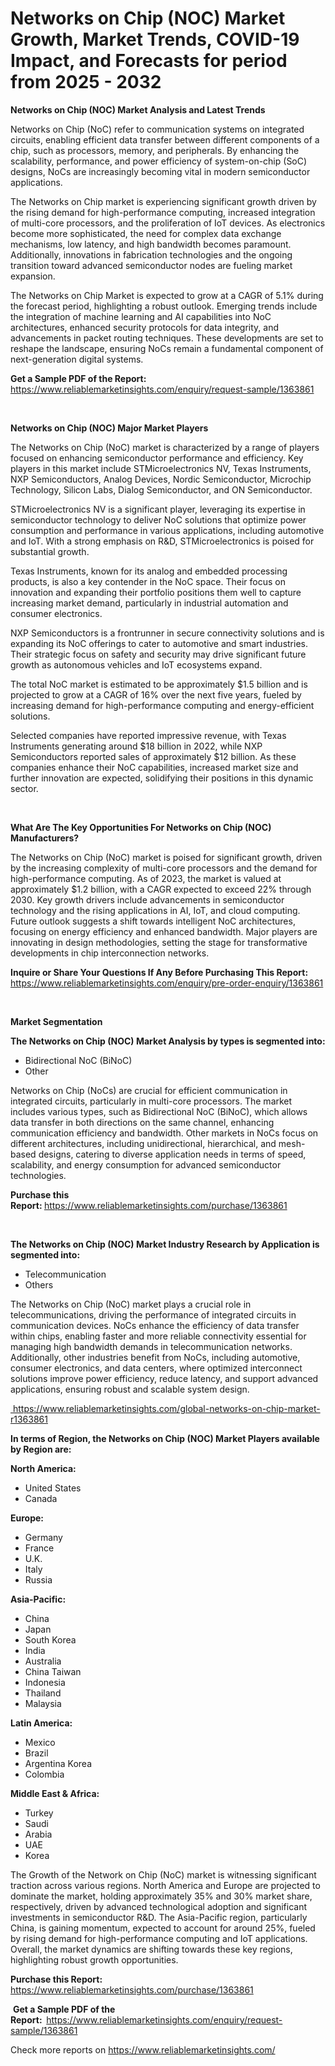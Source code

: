 <p><h1>Networks on Chip (NOC) Market Growth, Market Trends, COVID-19 Impact, and Forecasts for period from 2025 - 2032</h1></p><p><strong>Networks on Chip (NOC) Market Analysis and Latest Trends</strong></p>
<p><p>Networks on Chip (NoC) refer to communication systems on integrated circuits, enabling efficient data transfer between different components of a chip, such as processors, memory, and peripherals. By enhancing the scalability, performance, and power efficiency of system-on-chip (SoC) designs, NoCs are increasingly becoming vital in modern semiconductor applications.</p><p>The Networks on Chip market is experiencing significant growth driven by the rising demand for high-performance computing, increased integration of multi-core processors, and the proliferation of IoT devices. As electronics become more sophisticated, the need for complex data exchange mechanisms, low latency, and high bandwidth becomes paramount. Additionally, innovations in fabrication technologies and the ongoing transition toward advanced semiconductor nodes are fueling market expansion.</p><p>The Networks on Chip Market is expected to grow at a CAGR of 5.1% during the forecast period, highlighting a robust outlook. Emerging trends include the integration of machine learning and AI capabilities into NoC architectures, enhanced security protocols for data integrity, and advancements in packet routing techniques. These developments are set to reshape the landscape, ensuring NoCs remain a fundamental component of next-generation digital systems.</p></p>
<p><strong>Get a Sample PDF of the Report:&nbsp;</strong> <a href="https://www.reliablemarketinsights.com/enquiry/request-sample/1363861?utm_campaign=2207&utm_medium=2&utm_source=Github&utm_content=ia&utm_term=07042025&utm_id=networks-on-chip-noc">https://www.reliablemarketinsights.com/enquiry/request-sample/1363861</a></p>
<p>&nbsp;</p>
<p><strong>Networks on Chip (NOC) Major Market Players</strong></p>
<p><p>The Networks on Chip (NoC) market is characterized by a range of players focused on enhancing semiconductor performance and efficiency. Key players in this market include STMicroelectronics NV, Texas Instruments, NXP Semiconductors, Analog Devices, Nordic Semiconductor, Microchip Technology, Silicon Labs, Dialog Semiconductor, and ON Semiconductor. </p><p>STMicroelectronics NV is a significant player, leveraging its expertise in semiconductor technology to deliver NoC solutions that optimize power consumption and performance in various applications, including automotive and IoT. With a strong emphasis on R&D, STMicroelectronics is poised for substantial growth.</p><p>Texas Instruments, known for its analog and embedded processing products, is also a key contender in the NoC space. Their focus on innovation and expanding their portfolio positions them well to capture increasing market demand, particularly in industrial automation and consumer electronics.</p><p>NXP Semiconductors is a frontrunner in secure connectivity solutions and is expanding its NoC offerings to cater to automotive and smart industries. Their strategic focus on safety and security may drive significant future growth as autonomous vehicles and IoT ecosystems expand.</p><p>The total NoC market is estimated to be approximately $1.5 billion and is projected to grow at a CAGR of 16% over the next five years, fueled by increasing demand for high-performance computing and energy-efficient solutions.</p><p>Selected companies have reported impressive revenue, with Texas Instruments generating around $18 billion in 2022, while NXP Semiconductors reported sales of approximately $12 billion. As these companies enhance their NoC capabilities, increased market size and further innovation are expected, solidifying their positions in this dynamic sector.</p></p>
<p>&nbsp;</p>
<p><strong>What Are The Key Opportunities For Networks on Chip (NOC) Manufacturers?</strong></p>
<p><p>The Networks on Chip (NoC) market is poised for significant growth, driven by the increasing complexity of multi-core processors and the demand for high-performance computing. As of 2023, the market is valued at approximately $1.2 billion, with a CAGR expected to exceed 22% through 2030. Key growth drivers include advancements in semiconductor technology and the rising applications in AI, IoT, and cloud computing. Future outlook suggests a shift towards intelligent NoC architectures, focusing on energy efficiency and enhanced bandwidth. Major players are innovating in design methodologies, setting the stage for transformative developments in chip interconnection networks.</p></p>
<p><strong>Inquire or Share Your Questions If Any Before Purchasing This Report:</strong> <a href="https://www.reliablemarketinsights.com/enquiry/pre-order-enquiry/1363861?utm_campaign=2207&utm_medium=2&utm_source=Github&utm_content=ia&utm_term=07042025&utm_id=networks-on-chip-noc">https://www.reliablemarketinsights.com/enquiry/pre-order-enquiry/1363861</a></p>
<p>&nbsp;</p>
<p><strong>Market Segmentation</strong></p>
<p><strong>The Networks on Chip (NOC) Market Analysis by types is segmented into:</strong></p>
<p><ul><li>Bidirectional NoC (BiNoC)</li><li>Other</li></ul></p>
<p><p>Networks on Chip (NoCs) are crucial for efficient communication in integrated circuits, particularly in multi-core processors. The market includes various types, such as Bidirectional NoC (BiNoC), which allows data transfer in both directions on the same channel, enhancing communication efficiency and bandwidth. Other markets in NoCs focus on different architectures, including unidirectional, hierarchical, and mesh-based designs, catering to diverse application needs in terms of speed, scalability, and energy consumption for advanced semiconductor technologies.</p></p>
<p><strong>Purchase this Report:&nbsp;</strong><a href="https://www.reliablemarketinsights.com/purchase/1363861?utm_campaign=2207&utm_medium=2&utm_source=Github&utm_content=ia&utm_term=07042025&utm_id=networks-on-chip-noc">https://www.reliablemarketinsights.com/purchase/1363861</a></p>
<p>&nbsp;</p>
<p><strong>The Networks on Chip (NOC) Market Industry Research by Application is segmented into:</strong></p>
<p><ul><li>Telecommunication</li><li>Others</li></ul></p>
<p><p>The Networks on Chip (NoC) market plays a crucial role in telecommunications, driving the performance of integrated circuits in communication devices. NoCs enhance the efficiency of data transfer within chips, enabling faster and more reliable connectivity essential for managing high bandwidth demands in telecommunication networks. Additionally, other industries benefit from NoCs, including automotive, consumer electronics, and data centers, where optimized interconnect solutions improve power efficiency, reduce latency, and support advanced applications, ensuring robust and scalable system design.</p></p>
<p><a href="https://www.reliablemarketinsights.com/global-networks-on-chip-market-r1363861?utm_campaign=2207&utm_medium=2&utm_source=Github&utm_content=ia&utm_term=07042025&utm_id=networks-on-chip-noc">&nbsp;https://www.reliablemarketinsights.com/global-networks-on-chip-market-r1363861</a></p>
<p><strong>In terms of Region, the Networks on Chip (NOC) Market Players available by Region are:</strong></p>
<p>
    <p> <strong> North America: </strong>
        <ul>
            <li>United States</li>
            <li>Canada</li>
        </ul>
        </p> 
    <p> <strong> Europe: </strong>
        <ul>
            <li>Germany</li>
            <li>France</li>
            <li>U.K.</li>
            <li>Italy</li>
            <li>Russia</li>
        </ul>
        </p> 
    <p> <strong> Asia-Pacific: </strong>
        <ul>
            <li>China</li>
            <li>Japan</li>
            <li>South Korea</li>
            <li>India</li>
            <li>Australia</li>
            <li>China Taiwan</li>
            <li>Indonesia</li>
            <li>Thailand</li>
            <li>Malaysia</li>
        </ul>
        </p> 
    <p> <strong> Latin America: </strong>
        <ul>
            <li>Mexico</li>
            <li>Brazil</li>
            <li>Argentina Korea</li>
            <li>Colombia</li>
        </ul>
        </p> 
    <p> <strong> Middle East & Africa: </strong>
        <ul>
            <li>Turkey</li>
            <li>Saudi</li>
            <li>Arabia</li>
            <li>UAE</li>
            <li>Korea</li>
        </ul>
    </p>
    </p>
<p><p>The Growth of the Network on Chip (NoC) market is witnessing significant traction across various regions. North America and Europe are projected to dominate the market, holding approximately 35% and 30% market share, respectively, driven by advanced technological adoption and significant investments in semiconductor R&D. The Asia-Pacific region, particularly China, is gaining momentum, expected to account for around 25%, fueled by rising demand for high-performance computing and IoT applications. Overall, the market dynamics are shifting towards these key regions, highlighting robust growth opportunities.</p></p>
<p><strong>Purchase this Report: </strong><a href="https://www.reliablemarketinsights.com/purchase/1363861?utm_campaign=2207&utm_medium=2&utm_source=Github&utm_content=ia&utm_term=07042025&utm_id=networks-on-chip-noc">https://www.reliablemarketinsights.com/purchase/1363861</a></p>
<p>&nbsp;<strong>Get a Sample PDF of the Report:&nbsp;&nbsp;</strong><a href="https://www.reliablemarketinsights.com/enquiry/request-sample/1363861?utm_campaign=2207&utm_medium=2&utm_source=Github&utm_content=ia&utm_term=07042025&utm_id=networks-on-chip-noc">https://www.reliablemarketinsights.com/enquiry/request-sample/1363861</a></p>
<p><strong></strong></p>
<p>Check more reports on <a href="https://www.reliablemarketinsights.com/?utm_campaign=2207&utm_medium=2&utm_source=Github&utm_content=ia&utm_term=07042025&utm_id=networks-on-chip-noc">https://www.reliablemarketinsights.com/</a></p>